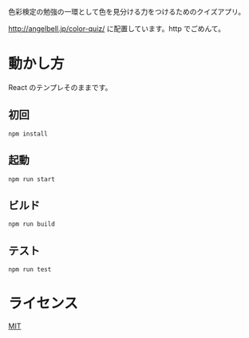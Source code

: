 色彩検定の勉強の一環として色を見分ける力をつけるためのクイズアプリ。

http://angelbell.jp/color-quiz/ に配置しています。http でごめんて。

# 動かし方

React のテンプレそのままです。

## 初回

```
npm install
```

## 起動

```
npm run start
```

## ビルド

```
npm run build
```

## テスト

```
npm run test
```

# ライセンス

[MIT](https://github.com/tcnksm/tool/blob/master/LICENCE)
